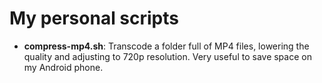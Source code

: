 # My personal scripts
 - **compress-mp4.sh**: Transcode a folder full of MP4 files, lowering the quality and adjusting to 720p resolution. Very useful to save space on my Android phone.
